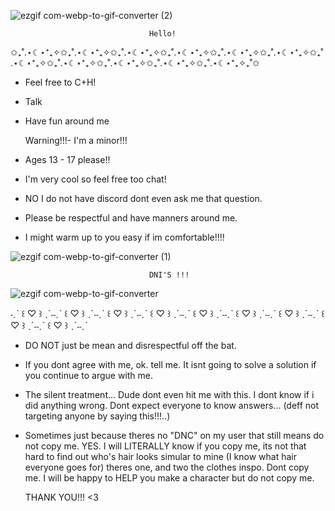 
![ezgif com-webp-to-gif-converter (2)](https://github.com/user-attachments/assets/a6a807ee-9bc2-46dd-be69-461c2cc95e25)

                                   Hello!

✩₊˚.⋆☾⋆⁺₊✧✩₊˚.⋆☾⋆⁺₊✧✩₊˚.⋆☾⋆⁺₊✧✩₊˚.⋆☾⋆⁺₊✧✩₊˚.⋆☾⋆⁺₊✧✩₊˚.⋆☾⋆⁺₊✧✩₊˚.⋆☾⋆⁺₊✧✩₊˚.⋆☾⋆⁺₊✧✩₊˚.⋆☾⋆⁺₊✧✩₊˚.⋆☾⋆⁺₊✧✩₊˚.⋆☾⋆⁺₊✧₊˚✩

-  Feel free to C+H!
-  Talk
-  Have fun around me


      Warning!!!- I'm a minor!!!
- Ages 13 - 17 please!!
- I'm very cool so feel free too chat!
- NO I do not have discord dont even ask me that question.
- Please be respectful and have manners around me.
- I might warm up to you easy if im comfortable!!!!
 



![ezgif com-webp-to-gif-converter (1)](https://github.com/user-attachments/assets/b4ab9ec0-6607-46e1-ab2f-5fb94d46ac56)

 


                                   DNI'S !!! 

![ezgif com-webp-to-gif-converter](https://github.com/user-attachments/assets/154480d1-3c61-4111-ac14-e21e2de5b5af)

˗ˏˋ ꒰ ♡ ꒱ ˎˊ˗˗ˏˋ ꒰ ♡ ꒱ ˎˊ˗˗ˏˋ ꒰ ♡ ꒱ ˎˊ˗˗ˏˋ ꒰ ♡ ꒱ ˎˊ˗˗ˏˋ ꒰ ♡ ꒱ ˎˊ˗˗ˏˋ ꒰ ♡ ꒱ ˎˊ˗˗ˏˋ ꒰ ♡ ꒱ ˎˊ˗˗ˏˋ ꒰ ♡ ꒱ ˎˊ˗˗ˏˋ ꒰ ♡ ꒱ ˎˊ˗˗ˏˋ 

- DO NOT just be mean and disrespectful off the bat.
- If you dont agree with me, ok.  tell me. It isnt going to solve a solution if you continue to argue with me.
- The silent treatment... Dude dont even hit me with this. I dont know if i did anything wrong. Dont expect everyone to know answers... (deff not targeting anyone by saying this!!!..)
- Sometimes just because theres no "DNC" on my user that still means do not copy me. YES. I will LITERALLY know if you copy me, its not that hard to find out who's hair looks simular to mine (I know what hair everyone goes for) theres one, and two the clothes inspo. Dont copy me. I will be happy to HELP you make a character but do not copy me. 


  THANK YOU!!! <3
